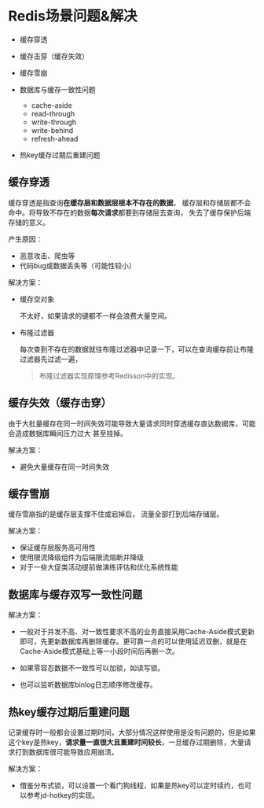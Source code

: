 # Redis场景问题&解决

+ 缓存穿透
+ 缓存击穿（缓存失效）
+ 缓存雪崩
+ 数据库与缓存一致性问题
  + cache-aside
  + read-through 
  + write-through
  + write-behind
  + refresh-ahead

+ 热key缓存过期后重建问题



## 缓存穿透

缓存穿透是指查询**在缓存层和数据层根本不存在的数据**， 缓存层和存储层都不会命中。将导致不存在的数据**每次请求**都要到存储层去查询， 失去了缓存保护后端存储的意义。

产生原因：

+ 恶意攻击、爬虫等
+ 代码bug或数据丢失等（可能性较小）

解决方案：

+ 缓存空对象

  不太好，如果请求的键都不一样会浪费大量空间。

+ 布隆过滤器

  每次查到不存在的数据就往布隆过滤器中记录一下，可以在查询缓存前让布隆过滤器先过滤一遍，

  > 布隆过滤器实现原理参考Redisson中的实现。

## 缓存失效（缓存击穿）

由于大批量缓存在同一时间失效可能导致大量请求同时穿透缓存直达数据库，可能会造成数据库瞬间压力过大 甚至挂掉。

解决方案：

+ 避免大量缓存在同一时间失效

## 缓存雪崩

缓存雪崩指的是缓存层支撑不住或宕掉后， 流量全部打到后端存储层。

解决方案：

+ 保证缓存层服务高可用性
+ 使用限流降级组件为后端限流熔断并降级
+ 对于一些大促类活动提前做演练评估和优化系统性能

## 数据库与缓存双写一致性问题

解决方案：

+ 一般对于并发不高、对一致性要求不高的业务直接采用Cache-Aside模式更新即可，先更新数据库再删除缓存。更可靠一点的可以使用延迟双删，就是在Cache-Aside模式基础上等一小段时间后再删一次。

+ 如果零容忍数据不一致性可以加锁，如读写锁。

+ 也可以监听数据库binlog日志顺序修改缓存。

## 热key缓存过期后重建问题

记录缓存时一般都会设置过期时间，大部分情况这样使用是没有问题的，但是如果这个key是热key，**请求量一直很大且重建时间较长**，一旦缓存过期删除，大量请求打到数据库很可能导致应用崩溃。

解决方案：

+ 借鉴分布式锁，可以设置一个看门狗线程，如果是热key可以定时续约，也可以参考jd-hotkey的实现。

